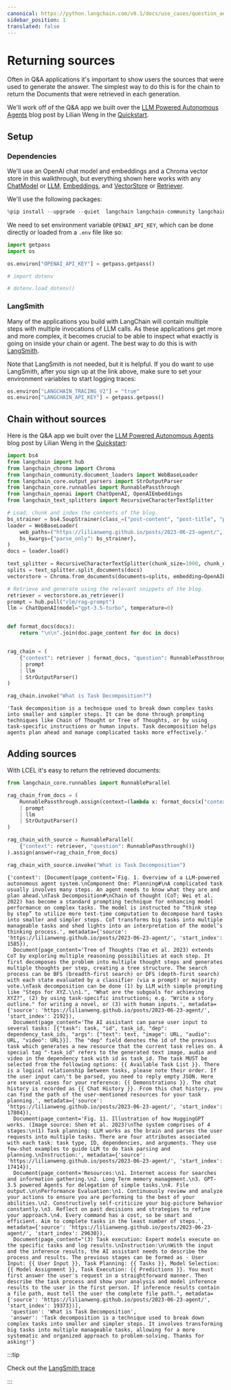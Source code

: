 ```yaml
---
canonical: https://python.langchain.com/v0.1/docs/use_cases/question_answering/sources
sidebar_position: 1
translated: false
---
```


# Returning sources

Often in Q&A applications it's important to show users the sources that were used to generate the answer. The simplest way to do this is for the chain to return the Documents that were retrieved in each generation.

We'll work off of the Q&A app we built over the [LLM Powered Autonomous Agents](https://lilianweng.github.io/posts/2023-06-23-agent/) blog post by Lilian Weng in the [Quickstart](/docs/use_cases/question_answering/quickstart).

## Setup

### Dependencies

We'll use an OpenAI chat model and embeddings and a Chroma vector store in this walkthrough, but everything shown here works with any [ChatModel](/docs/modules/model_io/chat/) or [LLM](/docs/modules/model_io/llms/), [Embeddings](/docs/modules/data_connection/text_embedding/), and [VectorStore](/docs/modules/data_connection/vectorstores/) or [Retriever](/docs/modules/data_connection/retrievers/).

We'll use the following packages:

```python
%pip install --upgrade --quiet  langchain langchain-community langchainhub langchain-openai langchain-chroma bs4
```

We need to set environment variable `OPENAI_API_KEY`, which can be done directly or loaded from a `.env` file like so:

```python
import getpass
import os

os.environ["OPENAI_API_KEY"] = getpass.getpass()

# import dotenv

# dotenv.load_dotenv()
```

### LangSmith

Many of the applications you build with LangChain will contain multiple steps with multiple invocations of LLM calls. As these applications get more and more complex, it becomes crucial to be able to inspect what exactly is going on inside your chain or agent. The best way to do this is with [LangSmith](https://smith.langchain.com).

Note that LangSmith is not needed, but it is helpful. If you do want to use LangSmith, after you sign up at the link above, make sure to set your environment variables to start logging traces:

```python
os.environ["LANGCHAIN_TRACING_V2"] = "true"
os.environ["LANGCHAIN_API_KEY"] = getpass.getpass()
```

## Chain without sources

Here is the Q&A app we built over the [LLM Powered Autonomous Agents](https://lilianweng.github.io/posts/2023-06-23-agent/) blog post by Lilian Weng in the [Quickstart](/docs/use_cases/question_answering/quickstart):

```python
import bs4
from langchain import hub
from langchain_chroma import Chroma
from langchain_community.document_loaders import WebBaseLoader
from langchain_core.output_parsers import StrOutputParser
from langchain_core.runnables import RunnablePassthrough
from langchain_openai import ChatOpenAI, OpenAIEmbeddings
from langchain_text_splitters import RecursiveCharacterTextSplitter
```

```python
# Load, chunk and index the contents of the blog.
bs_strainer = bs4.SoupStrainer(class_=("post-content", "post-title", "post-header"))
loader = WebBaseLoader(
    web_paths=("https://lilianweng.github.io/posts/2023-06-23-agent/",),
    bs_kwargs={"parse_only": bs_strainer},
)
docs = loader.load()

text_splitter = RecursiveCharacterTextSplitter(chunk_size=1000, chunk_overlap=200)
splits = text_splitter.split_documents(docs)
vectorstore = Chroma.from_documents(documents=splits, embedding=OpenAIEmbeddings())

# Retrieve and generate using the relevant snippets of the blog.
retriever = vectorstore.as_retriever()
prompt = hub.pull("rlm/rag-prompt")
llm = ChatOpenAI(model="gpt-3.5-turbo", temperature=0)


def format_docs(docs):
    return "\n\n".join(doc.page_content for doc in docs)


rag_chain = (
    {"context": retriever | format_docs, "question": RunnablePassthrough()}
    | prompt
    | llm
    | StrOutputParser()
)
```

```python
rag_chain.invoke("What is Task Decomposition?")
```

```output
'Task decomposition is a technique used to break down complex tasks into smaller and simpler steps. It can be done through prompting techniques like Chain of Thought or Tree of Thoughts, or by using task-specific instructions or human inputs. Task decomposition helps agents plan ahead and manage complicated tasks more effectively.'
```

## Adding sources

With LCEL it's easy to return the retrieved documents:

```python
from langchain_core.runnables import RunnableParallel

rag_chain_from_docs = (
    RunnablePassthrough.assign(context=(lambda x: format_docs(x["context"])))
    | prompt
    | llm
    | StrOutputParser()
)

rag_chain_with_source = RunnableParallel(
    {"context": retriever, "question": RunnablePassthrough()}
).assign(answer=rag_chain_from_docs)

rag_chain_with_source.invoke("What is Task Decomposition")
```

```output
{'context': [Document(page_content='Fig. 1. Overview of a LLM-powered autonomous agent system.\nComponent One: Planning#\nA complicated task usually involves many steps. An agent needs to know what they are and plan ahead.\nTask Decomposition#\nChain of thought (CoT; Wei et al. 2022) has become a standard prompting technique for enhancing model performance on complex tasks. The model is instructed to “think step by step” to utilize more test-time computation to decompose hard tasks into smaller and simpler steps. CoT transforms big tasks into multiple manageable tasks and shed lights into an interpretation of the model’s thinking process.', metadata={'source': 'https://lilianweng.github.io/posts/2023-06-23-agent/', 'start_index': 1585}),
  Document(page_content='Tree of Thoughts (Yao et al. 2023) extends CoT by exploring multiple reasoning possibilities at each step. It first decomposes the problem into multiple thought steps and generates multiple thoughts per step, creating a tree structure. The search process can be BFS (breadth-first search) or DFS (depth-first search) with each state evaluated by a classifier (via a prompt) or majority vote.\nTask decomposition can be done (1) by LLM with simple prompting like "Steps for XYZ.\\n1.", "What are the subgoals for achieving XYZ?", (2) by using task-specific instructions; e.g. "Write a story outline." for writing a novel, or (3) with human inputs.', metadata={'source': 'https://lilianweng.github.io/posts/2023-06-23-agent/', 'start_index': 2192}),
  Document(page_content='The AI assistant can parse user input to several tasks: [{"task": task, "id", task_id, "dep": dependency_task_ids, "args": {"text": text, "image": URL, "audio": URL, "video": URL}}]. The "dep" field denotes the id of the previous task which generates a new resource that the current task relies on. A special tag "-task_id" refers to the generated text image, audio and video in the dependency task with id as task_id. The task MUST be selected from the following options: {{ Available Task List }}. There is a logical relationship between tasks, please note their order. If the user input can\'t be parsed, you need to reply empty JSON. Here are several cases for your reference: {{ Demonstrations }}. The chat history is recorded as {{ Chat History }}. From this chat history, you can find the path of the user-mentioned resources for your task planning.', metadata={'source': 'https://lilianweng.github.io/posts/2023-06-23-agent/', 'start_index': 17804}),
  Document(page_content='Fig. 11. Illustration of how HuggingGPT works. (Image source: Shen et al. 2023)\nThe system comprises of 4 stages:\n(1) Task planning: LLM works as the brain and parses the user requests into multiple tasks. There are four attributes associated with each task: task type, ID, dependencies, and arguments. They use few-shot examples to guide LLM to do task parsing and planning.\nInstruction:', metadata={'source': 'https://lilianweng.github.io/posts/2023-06-23-agent/', 'start_index': 17414}),
  Document(page_content='Resources:\n1. Internet access for searches and information gathering.\n2. Long Term memory management.\n3. GPT-3.5 powered Agents for delegation of simple tasks.\n4. File output.\n\nPerformance Evaluation:\n1. Continuously review and analyze your actions to ensure you are performing to the best of your abilities.\n2. Constructively self-criticize your big-picture behavior constantly.\n3. Reflect on past decisions and strategies to refine your approach.\n4. Every command has a cost, so be smart and efficient. Aim to complete tasks in the least number of steps.', metadata={'source': 'https://lilianweng.github.io/posts/2023-06-23-agent/', 'start_index': 29630}),
  Document(page_content="(3) Task execution: Expert models execute on the specific tasks and log results.\nInstruction:\n\nWith the input and the inference results, the AI assistant needs to describe the process and results. The previous stages can be formed as - User Input: {{ User Input }}, Task Planning: {{ Tasks }}, Model Selection: {{ Model Assignment }}, Task Execution: {{ Predictions }}. You must first answer the user's request in a straightforward manner. Then describe the task process and show your analysis and model inference results to the user in the first person. If inference results contain a file path, must tell the user the complete file path.", metadata={'source': 'https://lilianweng.github.io/posts/2023-06-23-agent/', 'start_index': 19373})],
 'question': 'What is Task Decomposition',
 'answer': 'Task decomposition is a technique used to break down complex tasks into smaller and simpler steps. It involves transforming big tasks into multiple manageable tasks, allowing for a more systematic and organized approach to problem-solving. Thanks for asking!'}
```

:::tip

Check out the [LangSmith trace](https://smith.langchain.com/public/007d7e01-cb62-4a84-8b71-b24767f953ee/r)

:::